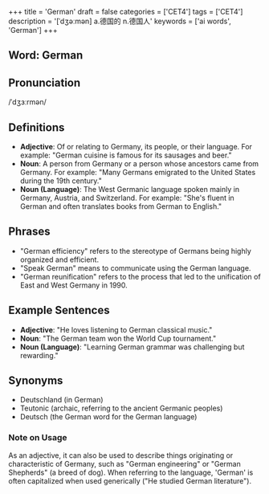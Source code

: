 +++
title = 'German'
draft = false
categories = ['CET4']
tags = ['CET4']
description = '[ˈdʒəːmən] a.德国的 n.德国人'
keywords = ['ai words', 'German']
+++

## Word: German

## Pronunciation
/ˈdʒɜːrmən/

## Definitions
- **Adjective**: Of or relating to Germany, its people, or their language. For example: "German cuisine is famous for its sausages and beer."
- **Noun**: A person from Germany or a person whose ancestors came from Germany. For example: "Many Germans emigrated to the United States during the 19th century."
- **Noun (Language)**: The West Germanic language spoken mainly in Germany, Austria, and Switzerland. For example: "She's fluent in German and often translates books from German to English."

## Phrases
- "German efficiency" refers to the stereotype of Germans being highly organized and efficient.
- "Speak German" means to communicate using the German language.
- "German reunification" refers to the process that led to the unification of East and West Germany in 1990.

## Example Sentences
- **Adjective**: "He loves listening to German classical music."
- **Noun**: "The German team won the World Cup tournament."
- **Noun (Language)**: "Learning German grammar was challenging but rewarding."

## Synonyms
- Deutschland (in German)
- Teutonic (archaic, referring to the ancient Germanic peoples)
- Deutsch (the German word for the German language) 

### Note on Usage
As an adjective, it can also be used to describe things originating or characteristic of Germany, such as "German engineering" or "German Shepherds" (a breed of dog). When referring to the language, 'German' is often capitalized when used generically ("He studied German literature").
